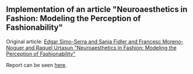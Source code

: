 ## Implementation of an article "Neuroaesthetics in Fashion: Modeling the Perception of Fashionability"

Original article: [Edgar Simo-Serra and Sanja Fidler and Francesc Moreno-Noguer and Raquel Urtasun "Neuroaesthetics in Fashion: Modeling the Perception of Fashionability"](http://hi.cs.waseda.ac.jp/~esimo/en/research/fashionability/)

Report can be seen [here](https://mashaka.github.io/OutfitsComparison/6_Neuroaesthetics_in_Fashion_2015/).
